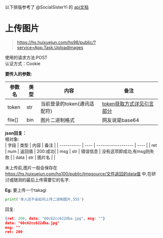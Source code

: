 以下排版参考了 @SocialSisterYi 的 [api文档](https://github.com/SocialSisterYi/bilibili-API-collect/blob/master/login/login_action/password.md)
# 上传图片
>https://hs.huixuejun.com/hs98/public/?service=App.Task.UploadImages

使用的请求方法:POST  
认证方式：Cookie  

**要传入的参数:**

| 参数名      | 类型 | 内容             |  备注             |
| ----------- | ---- | ---------------- |  ---------------- |
| token | str  | 当前登录的token(通讯适配符)                | [token获取方式详见引言部分](https://github.com/Jackwu945/huixuejun-API-collect/blob/main/intro/introduction.md)        |
| file[]    | bin  | 图片二进制格式     | 网友说是base64 |

**json回复：**  
根对象:  
| 字段        | 类型 | 内容                | 备注 |
| ----------- | ---- | ------------------- | ---- |
| ret | num  | 返回值 | 200:成功|
| msg | str  | 错误信息 | 没有这项即成功,有msg则失败 |
| data | str  | 图片名 | |  

未上传前,图片一般会保存在 https://hs.huixuejun.com/hs100/public/tmpsource/文件返回的data值 中,在研讨或随测的最后上传需要它的名字.
 
**Eg:**
要上传一个takagi
```python
print('本人还不会如何上传二进制图片,555')
```
回复:
```json
{ret: 200, data: "60c62cc622dba.jpg", msg: ""}
data: "60c62cc622dba.jpg"
msg: ""
ret: 200
```
